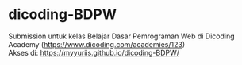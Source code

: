 # dicoding-BDPW
Submission untuk kelas Belajar Dasar Pemrograman Web di Dicoding Academy (https://www.dicoding.com/academies/123) <br/>
Akses di: https://myyuriis.github.io/dicoding-BDPW/
